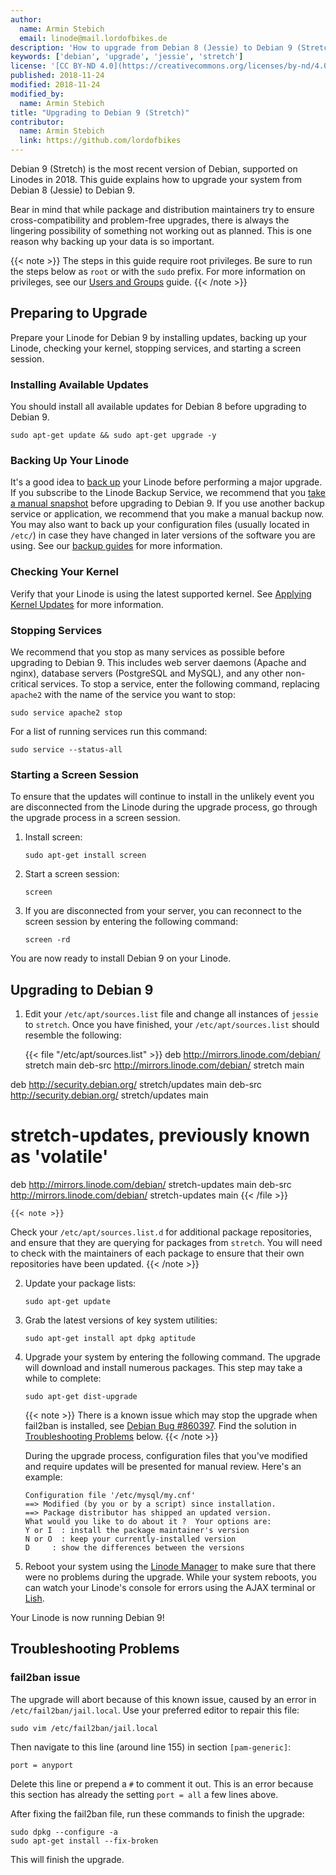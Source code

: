 ```yaml
---
author:
  name: Armin Stebich
  email: linode@mail.lordofbikes.de
description: 'How to upgrade from Debian 8 (Jessie) to Debian 9 (Stretch).'
keywords: ['debian', 'upgrade', 'jessie', 'stretch']
license: '[CC BY-ND 4.0](https://creativecommons.org/licenses/by-nd/4.0)'
published: 2018-11-24
modified: 2018-11-24
modified_by:
  name: Armin Stebich
title: "Upgrading to Debian 9 (Stretch)"
contributor:
  name: Armin Stebich
  link: https://github.com/lordofbikes
---
```


Debian 9 (Stretch) is the most recent version of Debian, supported on Linodes in 2018. This guide explains how to upgrade your system from Debian 8 (Jessie) to Debian 9.

Bear in mind that while package and distribution maintainers try to ensure cross-compatibility and problem-free upgrades, there is always the lingering possibility of something not working out as planned. This is one reason why backing up your data is so important.

{{< note >}}
The steps in this guide require root privileges. Be sure to run the steps below as `root` or with the `sudo` prefix. For more information on privileges, see our [Users and Groups](/docs/tools-reference/linux-users-and-groups/) guide.
{{< /note >}}

## Preparing to Upgrade

Prepare your Linode for Debian 9 by installing updates, backing up your Linode, checking your kernel, stopping services, and starting a screen session.

### Installing Available Updates

You should install all available updates for Debian 8 before upgrading to Debian 9.

    sudo apt-get update && sudo apt-get upgrade -y


### Backing Up Your Linode

It's a good idea to [back up](/docs/platform/backup-service) your Linode before performing a major upgrade. If you subscribe to the Linode Backup Service, we recommend that you [take a manual snapshot](/docs/security/backups/linode-backup-service/#take-a-manual-snapshot) before upgrading to Debian 9. If you use another backup service or application, we recommend that you make a manual backup now. You may also want to back up your configuration files (usually located in `/etc/`) in case they have changed in later versions of the software you are using. See our [backup guides](/docs/security/backups/) for more information.

### Checking Your Kernel

Verify that your Linode is using the latest supported kernel. See [Applying Kernel Updates](/docs/uptime/monitoring-and-maintaining-your-server/#applying-kernel-updates) for more information.

### Stopping Services

We recommend that you stop as many services as possible before upgrading to Debian 9. This includes web server daemons (Apache and nginx), database servers (PostgreSQL and MySQL), and any other non-critical services. To stop a service, enter the following command, replacing `apache2` with the name of the service you want to stop:

    sudo service apache2 stop

For a list of running services run this command:

    sudo service --status-all

### Starting a Screen Session

To ensure that the updates will continue to install in the unlikely event you are disconnected from the Linode during the upgrade process, go through the upgrade process in a screen session.

1.  Install screen:

        sudo apt-get install screen

2.  Start a screen session:

        screen

3.  If you are disconnected from your server, you can reconnect to the screen session by entering the following command:

        screen -rd

You are now ready to install Debian 9 on your Linode.

## Upgrading to Debian 9

1.  Edit your `/etc/apt/sources.list` file and change all instances of `jessie` to `stretch`. Once you have finished, your `/etc/apt/sources.list` should resemble the following:

    {{< file "/etc/apt/sources.list" >}}
deb http://mirrors.linode.com/debian/ stretch main
deb-src http://mirrors.linode.com/debian/ stretch main

deb http://security.debian.org/ stretch/updates main
deb-src http://security.debian.org/ stretch/updates main

# stretch-updates, previously known as 'volatile'
deb http://mirrors.linode.com/debian/ stretch-updates main
deb-src http://mirrors.linode.com/debian/ stretch-updates main
{{< /file >}}


    {{< note >}}
Check your `/etc/apt/sources.list.d` for additional package repositories, and ensure that they are querying for packages from `stretch`.  You will need to check with the maintainers of each package to ensure that their own repositories have been updated.
{{< /note >}}

2.  Update your package lists:

        sudo apt-get update

3.  Grab the latest versions of key system utilities:

        sudo apt-get install apt dpkg aptitude

4.  Upgrade your system by entering the following command. The upgrade will download and install numerous packages. This step may take a while to complete:

        sudo apt-get dist-upgrade

     {{< note >}}
There is a known issue which may stop the upgrade when fail2ban is installed, see [Debian Bug #860397](https://bugs.debian.org/cgi-bin/bugreport.cgi?bug=860397).
Find the solution in [Troubleshooting Problems](/docs/security/upgrading/upgrade-to-debian-9-stretch/#fail2ban-issue) below.
{{< /note >}}

    During the upgrade process, configuration files that you've modified and require updates will be presented for manual review. Here's an example:

        Configuration file '/etc/mysql/my.cnf'
        ==> Modified (by you or by a script) since installation.
        ==> Package distributor has shipped an updated version.
        What would you like to do about it ?  Your options are:
        Y or I  : install the package maintainer's version
        N or O  : keep your currently-installed version
        D     : show the differences between the versions


5.  Reboot your system using the [Linode Manager](https://manager.linode.com) to make sure that there were no problems during the upgrade. While your system reboots, you can watch your Linode's console for errors using the AJAX terminal or [Lish](/docs/platform/manager/using-the-linode-shell-lish/).

Your Linode is now running Debian 9!

## Troubleshooting Problems

### fail2ban issue

The upgrade will abort because of this known issue, caused by an error in `/etc/fail2ban/jail.local`. Use your preferred editor to repair this file:

    sudo vim /etc/fail2ban/jail.local

Then navigate to this line (around line 155) in section `[pam-generic]`:

    port = anyport

Delete this line or prepend a `#` to comment it out.
This is an error because this section has already the setting `port = all` a few lines above.

After fixing the fail2ban file, run these commands to finish the upgrade:

    sudo dpkg --configure -a
    sudo apt-get install --fix-broken

This will finish the upgrade.



